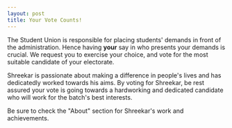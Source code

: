 ```yaml
---
layout: post
title: Your Vote Counts!
---
```


The Student Union is responsible for placing students' demands in front of the administration. Hence having **your** say in who presents your demands is crucial. We request you to exercise your choice, and vote for the most suitable candidate of your electorate.
  
Shreekar is passionate about making a difference in people's lives and has dedicatedly worked towards his aims. By voting for Shreekar, be rest assured your vote is going towards a hardworking and dedicated candidate who will work for the batch's best interests.
  
Be sure to check the "About" section for Shreekar's work and achievements.
